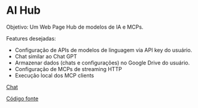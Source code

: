 # AI Hub

Objetivo: Um Web Page Hub de modelos de IA e MCPs.

Features desejadas:
- Configuração de APIs de modelos de linguagem via API key do usuário.
- Chat similar ao Chat GPT
- Armazenar dados (chats e configurações) no Google Drive do usuário.
- Configuração de MCPs de streaming HTTP
- Execução local dos MCP clients

<a href="https://nicolasmafra.github.io/ai-hub/chat">Chat</a>

<a href="https://github.com/nicolasmafra/ai-hub">Código fonte</a>
